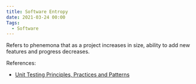 ```yaml
---
title: Software Entropy
date: 2021-03-24 00:00
Tags:
  - Software 
---
```


Refers to phenemona that as a project increases in size, ability to add new features and progress decreases.

References:

* [Unit Testing Principles, Practices and Patterns](Unit%20Testing%20Principles,%20Practices%20and%20Patterns)
